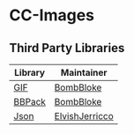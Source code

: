 # CC-Images

## Third Party Libraries

| Library                                 | Maintainer                                              |
|-----------------------------------------|---------------------------------------------------------|
| [GIF](https://pastebin.com/5uk9uRjC)    | [BombBloke](https://pastebin.com/u/BombBloke)           |
| [BBPack](https://pastebin.com/cUYTGbpb) | [BombBloke](https://pastebin.com/u/BombBloke)           |
| [Json](https://pastebin.com/4nRg9CHU)   | [ElvishJerricco](https://pastebin.com/u/ElvishJerricco) |
